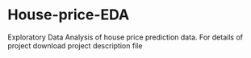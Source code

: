 # House-price-EDA
Exploratory Data Analysis of house price prediction data.
For details of project download project description file
